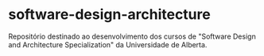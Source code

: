 # software-design-architecture
Repositório destinado ao desenvolvimento dos cursos de "Software Design and Architecture Specialization" da Universidade de Alberta.
